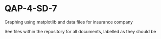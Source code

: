 # QAP-4-SD-7
Graphing using matplotlib and data files for insurance company

See files within the repository for all documents, labelled as they should be
